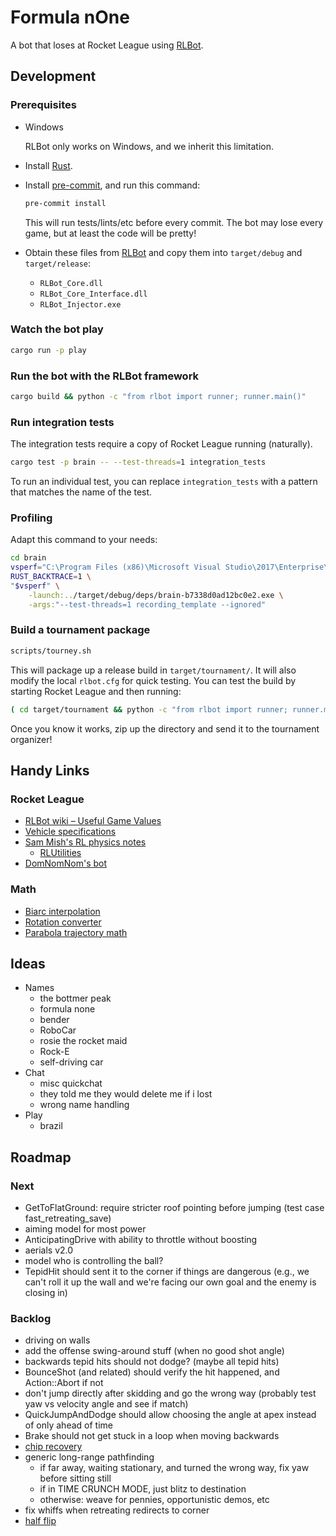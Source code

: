 # Formula nOne

A bot that loses at Rocket League using [RLBot].

## Development

### Prerequisites

* Windows

  RLBot only works on Windows, and we inherit this limitation.

* Install [Rust](https://www.rust-lang.org/).

* Install [pre-commit], and run this command:

  ```sh
  pre-commit install
  ```

  This will run tests/lints/etc before every commit. The bot may lose every
  game, but at least the code will be pretty!

* Obtain these files from [RLBot] and copy them into `target/debug` and `target/release`:
  * `RLBot_Core.dll`
  * `RLBot_Core_Interface.dll`
  * `RLBot_Injector.exe`

[pre-commit]: https://pre-commit.com/
[RLBot]: http://www.rlbot.org/

### Watch the bot play

```sh
cargo run -p play
```

### Run the bot with the RLBot framework

```sh
cargo build && python -c "from rlbot import runner; runner.main()"
```

### Run integration tests

The integration tests require a copy of Rocket League running (naturally).

```sh
cargo test -p brain -- --test-threads=1 integration_tests
```

To run an individual test, you can replace `integration_tests` with a pattern
that matches the name of the test.

### Profiling

Adapt this command to your needs:

```sh
cd brain
vsperf="C:\Program Files (x86)\Microsoft Visual Studio\2017\Enterprise\Team Tools\Performance Tools\VSPerf.exe"
RUST_BACKTRACE=1 \
"$vsperf" \
    -launch:../target/debug/deps/brain-b7338d0ad12bc0e2.exe \
    -args:"--test-threads=1 recording_template --ignored"
```

### Build a tournament package

```sh
scripts/tourney.sh
```

This will package up a release build in `target/tournament/`. It will also
modify the local `rlbot.cfg` for quick testing. You can test the build by
starting Rocket League and then running:

```sh
( cd target/tournament && python -c "from rlbot import runner; runner.main()" )
```

Once you know it works, zip up the directory and send it to the tournament
organizer!

## Handy Links

### Rocket League

* [RLBot wiki – Useful Game Values](https://github.com/RLBot/RLBot/wiki/Useful-Game-Values)
* [Vehicle specifications](https://www.reddit.com/r/RocketLeague/comments/7fotyx/vehicle_specifications_v139_hitboxes_handling/)
* [Sam Mish's RL physics notes](https://samuelpmish.github.io/notes/RocketLeague/)
  * [RLUtilities](https://github.com/samuelpmish/RLUtilities)
* [DomNomNom's bot](https://github.com/DomNomNom/RocketBot)

### Math

* [Biarc interpolation](http://www.ryanjuckett.com/programming/biarc-interpolation/)
* [Rotation converter](https://www.andre-gaschler.com/rotationconverter/)
* [Parabola trajectory math](http://hyperphysics.phy-astr.gsu.edu/hbase/traj.html)

## Ideas

* Names
  * the bottmer peak
  * formula none
  * bender
  * RoboCar
  * rosie the rocket maid
  * Rock-E
  * self-driving car
* Chat
  * misc quickchat
  * they told me they would delete me if i lost
  * wrong name handling
* Play
  * brazil

## Roadmap

### Next

- GetToFlatGround: require stricter roof pointing before jumping (test case
  fast_retreating_save)
- aiming model for most power
- AnticipatingDrive with ability to throttle without boosting
- aerials v2.0
- model who is controlling the ball?
- TepidHit should sent it to the corner if things are dangerous (e.g., we can't
  roll it up the wall and we're facing our own goal and the enemy is closing in)

### Backlog

- driving on walls
- add the offense swing-around stuff (when no good shot angle)
- backwards tepid hits should not dodge? (maybe all tepid hits)
- BounceShot (and related) should verify the hit happened, and Action::Abort if
  not
- don't jump directly after skidding and go the wrong way (probably test yaw vs
  velocity angle and see if match)
- QuickJumpAndDodge should allow choosing the angle at apex instead of only
  ahead of time
- Brake should not get stuck in a loop when moving backwards
- [chip recovery](https://pastebin.com/XtFL5JzV)
- generic long-range pathfinding
  - if far away, waiting stationary, and turned the wrong way, fix yaw before
    sitting still
  - if in TIME CRUNCH MODE, just blitz to destination
  - otherwise: weave for pennies, opportunistic demos, etc
- fix whiffs when retreating redirects to corner
- [half flip](https://discordapp.com/channels/348658686962696195/348661571297214465/489479593632464901)
